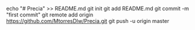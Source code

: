 echo "# Precia" >> README.md
git init
git add README.md
git commit -m "first commit"
git remote add origin https://github.com/MtorresDlw/Precia.git
git push -u origin master
